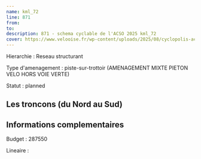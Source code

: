 ```yaml
---
name: kml_72 
line: 871
from: 
to:  
description: 871 - schema cyclable de l'ACSO 2025 kml_72 
cover: https://www.velooise.fr/wp-content/uploads/2025/08/cyclopolis-acso-871.jpg
---
```

Hierarchie : Reseau structurant

Type d'amenagement : piste-sur-trottoir (AMENAGEMENT MIXTE PIETON VELO HORS VOIE VERTE)

Statut : planned

## Les troncons (du Nord au Sud)

## Informations complementaires

Budget  : 287550 

Lineaire :

